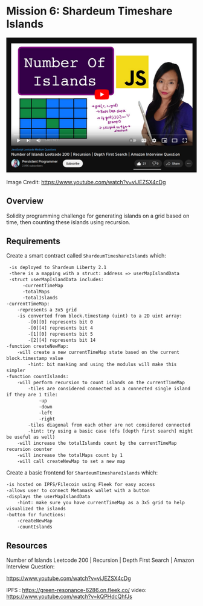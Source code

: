 # Mission 6: Shardeum Timeshare Islands

<img src="images/islandCount.png" alt="islandCount"/>

Image Credit: https://www.youtube.com/watch?v=viJEZSX4cDg

## Overview

Solidity programming challenge for generating islands on a grid based on time, then counting these islands using recursion.

## Requirements

Create a smart contract called ```ShardeumTimeshareIslands``` which:

     -is deployed to Shardeum Liberty 2.1
     -there is a mapping with a struct: address => userMapIslandData
     -struct userMapIslandData includes:
          -currentTimeMap
          -totalMaps
          -totalIslands
    -currentTimeMap:
        -represents a 3x5 grid
        -is converted from block.timestamp (uint) to a 2D uint array:
            -[0][0] represents bit 0
            -[0][4] represents bit 4
            -[1][0] represents bit 5
            -[2][4] represents bit 14
    -function createNewMap:
        -will create a new currentTimeMap state based on the current block.timestamp value
            -hint: bit masking and using the modulus will make this simpler
    -function countIslands:
        -will perform recursion to count islands on the currentTimeMap
            -tiles are considered connected as a connected single island if they are 1 tile:
                -up
                -down
                -left
                -right
            -tiles diagonal from each other are not considered connected
            -hint: try using a basic case (dfs [depth first search] might be useful as well)
        -will increase the totalIslands count by the currentTimeMap recursion counter
        -will increase the totalMaps count by 1
        -will call createNewMap to set a new map
        

Create a basic frontend for ```ShardeumTimeshareIslands``` which:

    -is hosted on IPFS/Filecoin using Fleek for easy access
    -allows user to connect Metamask wallet with a button
    -displays the userMapIslandData
        -hint: make sure you have currentTimeMap as a 3x5 grid to help visualized the islands
    -button for functions:
        -createNewMap
        -countIslands

## Resources

Number of Islands Leetcode 200 | Recursion | Depth First Search | Amazon Interview Question:

https://www.youtube.com/watch?v=viJEZSX4cDg

IPFS : https://green-resonance-6286.on.fleek.co/
video: https://www.youtube.com/watch?v=kQPHdcQhfJs
